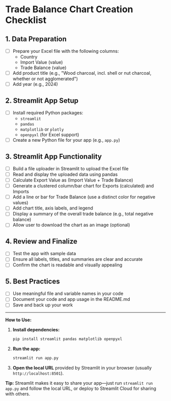 # Trade Balance Chart Creation Checklist

## 1. Data Preparation
- [ ] Prepare your Excel file with the following columns:
  - Country
  - Import Value (value)
  - Trade Balance (value)
- [ ] Add product title (e.g., "Wood charcoal, incl. shell or nut charcoal, whether or not agglomerated")
- [ ] Add year (e.g., 2024)

## 2. Streamlit App Setup
- [ ] Install required Python packages:
  - `streamlit`
  - `pandas`
  - `matplotlib` or `plotly`
  - `openpyxl` (for Excel support)
- [ ] Create a new Python file for your app (e.g., `app.py`)

## 3. Streamlit App Functionality
- [ ] Build a file uploader in Streamlit to upload the Excel file
- [ ] Read and display the uploaded data using pandas
- [ ] Calculate Export Value as (Import Value + Trade Balance)
- [ ] Generate a clustered column/bar chart for Exports (calculated) and Imports
- [ ] Add a line or bar for Trade Balance (use a distinct color for negative values)
- [ ] Add chart title, axis labels, and legend
- [ ] Display a summary of the overall trade balance (e.g., total negative balance)
- [ ] Allow user to download the chart as an image (optional)

## 4. Review and Finalize
- [ ] Test the app with sample data
- [ ] Ensure all labels, titles, and summaries are clear and accurate
- [ ] Confirm the chart is readable and visually appealing

## 5. Best Practices
- [ ] Use meaningful file and variable names in your code
- [ ] Document your code and app usage in the README.md
- [ ] Save and back up your work

---

**How to Use:**
1. **Install dependencies:**
   ```bash
   pip install streamlit pandas matplotlib openpyxl
   ```
2. **Run the app:**
   ```bash
   streamlit run app.py
   ```
3. **Open the local URL** provided by Streamlit in your browser (usually `http://localhost:8501`).

**Tip:** Streamlit makes it easy to share your app—just run `streamlit run app.py` and follow the local URL, or deploy to Streamlit Cloud for sharing with others. 